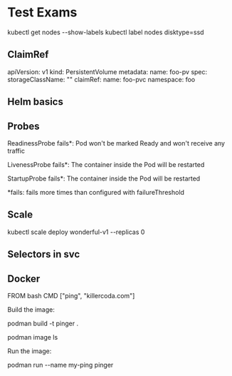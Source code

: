 # Test Exams

kubectl get nodes --show-labels
kubectl label nodes <your-node-name> disktype=ssd


## ClaimRef
apiVersion: v1
kind: PersistentVolume
metadata:
  name: foo-pv
spec:
  storageClassName: ""
  claimRef:
    name: foo-pvc
    namespace: foo

## Helm basics 

## Probes

ReadinessProbe fails*: Pod won't be marked Ready and won't receive any traffic

LivenessProbe fails*: The container inside the Pod will be restarted

StartupProbe fails*: The container inside the Pod will be restarted

*fails: fails more times than configured with failureThreshold

## Scale
kubectl scale deploy wonderful-v1 --replicas 0

## Selectors in svc

## Docker

FROM bash
CMD ["ping", "killercoda.com"]

Build the image:

podman build -t pinger .

podman image ls

Run the image:

podman run --name my-ping pinger